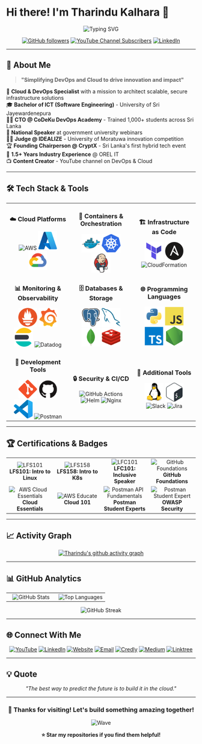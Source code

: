 # Hi there! I'm Tharindu Kalhara 👋

<div align="center">
  
![Typing SVG](https://readme-typing-svg.demolab.com?font=Fira+Code&size=30&duration=3000&pause=1000&color=00D9FF&center=true&vCenter=true&width=1000&lines=Cloud+%26+DevOps+Specialist;Passionate+Infrastructure+Architect;Building+Scalable+Cloud+Solutions)

</div>

<div align="center">
  
[![GitHub followers](https://img.shields.io/github/followers/tharinduk001?style=for-the-badge&logo=github&logoColor=white&color=0969da)](https://github.com/tharinduk001)
[![YouTube Channel Subscribers](https://img.shields.io/youtube/channel/subscribers/UCtWuVsr3uRJHhexENrPeSRw?style=for-the-badge&logo=youtube&logoColor=white&color=FF0000)](https://www.youtube.com/@tharinduk001/)
[![LinkedIn](https://img.shields.io/badge/LinkedIn-Tharindu%20Kalhara-blue?style=for-the-badge&logo=linkedin&logoColor=white)](https://www.linkedin.com/in/tharinduk001/)


</div>

---

## 🚀 About Me

> **"Simplifying DevOps and Cloud to drive innovation and impact"**

🌟 **Cloud & DevOps Specialist** with a mission to architect scalable, secure infrastructure solutions  
🎓 **Bachelor of ICT (Software Engineering)** - University of Sri Jayewardenepura  
👨‍💼 **CTO @ CoDeKu DevOps Academy** - Trained 1,000+ students across Sri Lanka  
🎤 **National Speaker** at government university webinars  
👨‍⚖️ **Judge @ IDEALIZE** - University of Moratuwa innovation competition  
🏆 **Founding Chairperson @ CryptX** - Sri Lanka's first hybrid tech event  
💼 **1.5+ Years Industry Experience** @ OREL IT  
📺 **Content Creator** - YouTube channel on DevOps & Cloud  

---

## 🛠️ Tech Stack & Tools

<table>
<tr>
<td width="33%" align="center">

### ☁️ **Cloud Platforms**
<img src="https://camo.githubusercontent.com/dd08c9e9961c2a14497b32e94770512af9b4375ccf32117b452acaf94436243a/68747470733a2f2f63646e2e6a7364656c6976722e6e65742f67682f64657669636f6e732f64657669636f6e2f69636f6e732f616d617a6f6e77656273657276696365732f616d617a6f6e77656273657276696365732d6f726967696e616c2d776f72646d61726b2e737667" alt="AWS" width="50" height="50"/>
<img src="https://raw.githubusercontent.com/devicons/devicon/master/icons/azure/azure-original.svg" alt="Azure" width="50" height="50"/>
<img src="https://raw.githubusercontent.com/devicons/devicon/master/icons/googlecloud/googlecloud-original.svg" alt="Google Cloud" width="50" height="50"/>

</td>
<td width="33%" align="center">

### 🐳 **Containers & Orchestration**
<img src="https://raw.githubusercontent.com/devicons/devicon/master/icons/docker/docker-original.svg" alt="Docker" width="50" height="50"/>
<img src="https://raw.githubusercontent.com/devicons/devicon/master/icons/kubernetes/kubernetes-plain.svg" alt="Kubernetes" width="50" height="50"/>
<img src="https://raw.githubusercontent.com/devicons/devicon/master/icons/jenkins/jenkins-original.svg" alt="Jenkins" width="50" height="50"/>

</td>
<td width="33%" align="center">

### 🏗️ **Infrastructure as Code**
<img src="https://raw.githubusercontent.com/devicons/devicon/master/icons/terraform/terraform-original.svg" alt="Terraform" width="50" height="50"/>
<img src="https://raw.githubusercontent.com/devicons/devicon/master/icons/ansible/ansible-original.svg" alt="Ansible" width="50" height="50"/>
<img src="https://cdn.jsdelivr.net/gh/devicons/devicon/icons/amazonwebservices/amazonwebservices-original-wordmark.svg" alt="CloudFormation" width="50" height="50"/>
</td>
</tr>
<tr>
<td align="center">

### 📊 **Monitoring & Observability**
<img src="https://raw.githubusercontent.com/devicons/devicon/master/icons/prometheus/prometheus-original.svg" alt="Prometheus" width="50" height="50"/>
<img src="https://raw.githubusercontent.com/devicons/devicon/master/icons/grafana/grafana-original.svg" alt="Grafana" width="50" height="50"/>
<img src="https://raw.githubusercontent.com/devicons/devicon/master/icons/elasticsearch/elasticsearch-original.svg" alt="Elasticsearch" width="50" height="50"/>
<img src="https://raw.githubusercontent.com/simple-icons/simple-icons/develop/icons/datadog.svg" alt="Datadog" width="50" height="50"/>

</td>
<td align="center">

### 🗄️ **Databases & Storage**
<img src="https://raw.githubusercontent.com/devicons/devicon/master/icons/postgresql/postgresql-original.svg" alt="PostgreSQL" width="50" height="50"/>
<img src="https://raw.githubusercontent.com/devicons/devicon/master/icons/mysql/mysql-original.svg" alt="MySQL" width="50" height="50"/>
<img src="https://raw.githubusercontent.com/devicons/devicon/master/icons/mongodb/mongodb-original.svg" alt="MongoDB" width="50" height="50"/>
<img src="https://raw.githubusercontent.com/devicons/devicon/master/icons/redis/redis-original.svg" alt="Redis" width="50" height="50"/>

</td>
<td align="center">

### 🌐 **Programming Languages**
<img src="https://raw.githubusercontent.com/devicons/devicon/master/icons/python/python-original.svg" alt="Python" width="50" height="50"/>
<img src="https://raw.githubusercontent.com/devicons/devicon/master/icons/javascript/javascript-original.svg" alt="JavaScript" width="50" height="50"/>
<img src="https://raw.githubusercontent.com/devicons/devicon/master/icons/typescript/typescript-original.svg" alt="TypeScript" width="50" height="50"/>
<img src="https://raw.githubusercontent.com/devicons/devicon/master/icons/nodejs/nodejs-original.svg" alt="Node.js" width="50" height="50"/>

</td>
</tr>
<tr>
<td align="center">

### 🔧 **Development Tools**
<img src="https://raw.githubusercontent.com/devicons/devicon/master/icons/git/git-original.svg" alt="Git" width="50" height="50"/>
<img src="https://raw.githubusercontent.com/devicons/devicon/master/icons/github/github-original.svg" alt="GitHub" width="50" height="50"/>
<img src="https://raw.githubusercontent.com/devicons/devicon/master/icons/vscode/vscode-original.svg" alt="VS Code" width="50" height="50"/>
<img src="https://raw.githubusercontent.com/simple-icons/simple-icons/develop/icons/postman.svg" alt="Postman" width="50" height="50"/>

</td>
<td align="center">

### 🔒 **Security & CI/CD**
<img src="https://raw.githubusercontent.com/simple-icons/simple-icons/develop/icons/githubactions.svg" alt="GitHub Actions" width="50" height="50"/>
<img src="https://raw.githubusercontent.com/simple-icons/simple-icons/develop/icons/helm.svg" alt="Helm" width="50" height="50"/>
<img src="https://raw.githubusercontent.com/simple-icons/simple-icons/develop/icons/nginx.svg" alt="Nginx" width="50" height="50"/>

</td>
<td align="center">

### 📱 **Additional Tools**
<img src="https://raw.githubusercontent.com/devicons/devicon/master/icons/linux/linux-original.svg" alt="Linux" width="50" height="50"/>
<img src="https://raw.githubusercontent.com/devicons/devicon/master/icons/bash/bash-original.svg" alt="Bash" width="50" height="50"/>
<img src="https://raw.githubusercontent.com/simple-icons/simple-icons/develop/icons/slack.svg" alt="Slack" width="50" height="50"/>
<img src="https://raw.githubusercontent.com/simple-icons/simple-icons/develop/icons/jira.svg" alt="Jira" width="50" height="50"/>
</td>
</tr>
</table>

---

## 🏆 Certifications & Badges

<div align="center">
<table>
<tr>
<td align="center" width="25%">
<img src="https://github.com/user-attachments/assets/a1da0e67-282b-42a0-88d8-0a9389e52068" alt="LFS101" width="100" height="100"/>
<br><b>LFS101: Intro to Linux</b>
</td>
<td align="center" width="25%">
<img src="https://github.com/user-attachments/assets/ad1c6a9c-cade-4b9c-a0f9-92063100bf49" alt="LFS158" width="100" height="100"/>
<br><b>LFS158: Intro to K8s</b>
</td>
<td align="center" width="25%">
<img src="https://github.com/user-attachments/assets/a7b38977-4284-4a77-a8c2-2549551aecfd" alt="LFC101" width="100" height="100"/>
<br><b>LFC101: Inclusive Speaker</b>
</td>
<td align="center" width="25%">
<img src="https://images.credly.com/size/220x220/images/024d0122-724d-4c5a-bd83-cfe3c4b7a073/image.png" alt="GitHub Foundations" width="100" height="100"/>
<br><b>GitHub Foundations</b>
</td>
</tr>
<tr>
<td align="center">
<img src="https://github.com/user-attachments/assets/3211df3a-f65f-4adc-9421-637089dbc491" alt="AWS Cloud Essentials" width="100" height="100"/>
<br><b>Cloud Essentials</b>
</td>
<td align="center">
<img src="https://images.credly.com/size/220x220/images/8d67bbf4-128b-4141-b5f1-1bc61bbfbaa6/image.png" alt="AWS Educate" width="100" height="100"/>
<br><b>Cloud 101</b>
</td>
<td align="center">
<img src="https://github.com/user-attachments/assets/5b20f6b7-49c7-4075-b666-e208f8712925" alt="Postman API Fundamentals" width="100" height="100"/>
<br><b>Postman Student Experts</b>
</td>
<td align="center">
<img src="https://github.com/user-attachments/assets/41d2b7ad-a01f-4fb4-87a2-e3f39b52631d" alt="Postman Student Expert" width="100" height="100"/>
<br><b>OWASP Security</b>
</td>
</tr>
</table>
</div>

---

## 📈 Activity Graph

<div align="center">
  
[![Tharindu's github activity graph](https://github-readme-activity-graph.vercel.app/graph?username=tharinduk001&theme=tokyo-night&hide_border=true&bg_color=0D1117&color=00D9FF&line=00D9FF&point=FFFFFF)](https://github.com/tharinduk001)

</div>

---

## 📊 GitHub Analytics

<table>
<tr>
<td width="50%" align="center">

<img src="https://github-readme-stats.vercel.app/api?username=tharinduk001&show_icons=true&theme=tokyonight&hide_border=true&bg_color=0D1117&title_color=00D9FF&icon_color=00D9FF&text_color=FFFFFF" alt="GitHub Stats" width="100%"/>

</td>
<td width="50%" align="center">

<img src="https://github-readme-stats.vercel.app/api/top-langs/?username=tharinduk001&layout=compact&theme=tokyonight&hide_border=true&bg_color=0D1117&title_color=00D9FF&text_color=FFFFFF" alt="Top Languages" width="100%"/>

</td>
</tr>
</table>

<div align="center">
  
<img src="https://github-readme-streak-stats.herokuapp.com/?user=tharinduk001&theme=tokyonight&hide_border=true&background=0D1117&stroke=00D9FF&ring=00D9FF&fire=FF6B6B&currStreakNum=FFFFFF&sideNums=FFFFFF&currStreakLabel=00D9FF&sideLabels=00D9FF&dates=FFFFFF" alt="GitHub Streak" width="70%"/>

</div>

---

## 🌐 Connect With Me

<div align="center">

[![YouTube](https://img.shields.io/badge/YouTube-FF0000?style=for-the-badge&logo=youtube&logoColor=white)](https://www.youtube.com/@tharinduk001)
[![LinkedIn](https://img.shields.io/badge/LinkedIn-0077B5?style=for-the-badge&logo=linkedin&logoColor=white)](https://www.linkedin.com/in/tharinduk001)
[![Website](https://img.shields.io/badge/Website-000000?style=for-the-badge&logo=About.me&logoColor=white)](https://tharindukalhara.me)
[![Email](https://img.shields.io/badge/Email-D14836?style=for-the-badge&logo=gmail&logoColor=white)](mailto:tharindukalhara73@gmail.com)
[![Credly](https://img.shields.io/badge/Credly-0056D2?style=for-the-badge&logo=credly&logoColor=white)](https://www.credly.com/users/tharindu-kalhara.a175f4b0)
[![Medium](https://img.shields.io/badge/Medium-12100E?style=for-the-badge&logo=medium&logoColor=white)](https://medium.com/@tharindukalhara73)
[![Linktree](https://img.shields.io/badge/Linktree-39E09B?style=for-the-badge&logo=linktree&logoColor=white)](https://linktr.ee/tharindukalhara)



</div>

---

## 💡 Quote

<div align="center">
  
*"The best way to predict the future is to build it in the cloud."*

</div>

---

<div align="center">
  
### 🚀 Thanks for visiting! Let's build something amazing together!

![Wave](https://raw.githubusercontent.com/mayhemantt/mayhemantt/Update/svg/Bottom.svg)

**⭐ Star my repositories if you find them helpful!**

</div>

